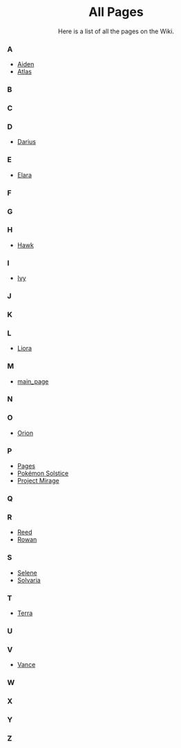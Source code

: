 <h1 align="center">All Pages</h1>
<p align="center">Here is a list of all the pages on the Wiki.</p>

### A

- [Aiden](https://emeraldvoid.github.io/pokemon-scrapyard/Aiden)
- [Atlas](https://emeraldvoid.github.io/pokemon-scrapyard/Atlas)


### B

### C

### D

- [Darius](https://emeraldvoid.github.io/pokemon-scrapyard/Darius)

### E

- [Elara](https://emeraldvoid.github.io/pokemon-scrapyard/Elara)

### F

### G

### H

- [Hawk](https://emeraldvoid.github.io/pokemon-scrapyard/Hawk)
  
### I

- [Ivy](https://emeraldvoid.github.io/pokemon-scrapyard/Ivy)
  
### J

### K

### L

- [Liora](https://emeraldvoid.github.io/pokemon-scrapyard/Liora)
  
### M

- [main_page](https://emeraldvoid.github.io/pokemon-scrapyard/main_page)

### N

### O

- [Orion](https://emeraldvoid.github.io/pokemon-scrapyard/Orion)
  
### P

- [Pages](https://emeraldvoid.github.io/pokemon-scrapyard/Pages)
- [Pokémon Solstice](https://emeraldvoid.github.io/pokemon-scrapyard/Pokémon%20Solstice)
- [Project Mirage](https://emeraldvoid.github.io/pokemon-scrapyard/Project%20Mirage)


### Q

### R

- [Reed](https://emeraldvoid.github.io/pokemon-scrapyard/Reed)
- [Rowan](https://emeraldvoid.github.io/pokemon-scrapyard/Rowan)

### S

- [Selene](https://emeraldvoid.github.io/pokemon-scrapyard/Selene)
- [Solvaria](https://emeraldvoid.github.io/pokemon-scrapyard/Solvaria)

### T

- [Terra](https://emeraldvoid.github.io/pokemon-scrapyard/Terra)

### U

### V

- [Vance](https://emeraldvoid.github.io/pokemon-scrapyard/Vance)

### W

### X

### Y

### Z
